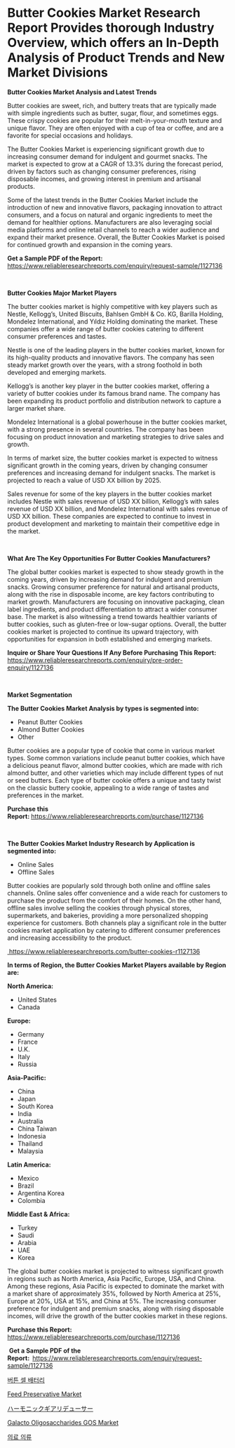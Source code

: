 <p><h1>Butter Cookies Market Research Report Provides thorough Industry Overview, which offers an In-Depth Analysis of Product Trends and New Market Divisions</h1></p><p><strong>Butter Cookies Market Analysis and Latest Trends</strong></p>
<p><p>Butter cookies are sweet, rich, and buttery treats that are typically made with simple ingredients such as butter, sugar, flour, and sometimes eggs. These crispy cookies are popular for their melt-in-your-mouth texture and unique flavor. They are often enjoyed with a cup of tea or coffee, and are a favorite for special occasions and holidays.</p><p>The Butter Cookies Market is experiencing significant growth due to increasing consumer demand for indulgent and gourmet snacks. The market is expected to grow at a CAGR of 13.3% during the forecast period, driven by factors such as changing consumer preferences, rising disposable incomes, and growing interest in premium and artisanal products.</p><p>Some of the latest trends in the Butter Cookies Market include the introduction of new and innovative flavors, packaging innovation to attract consumers, and a focus on natural and organic ingredients to meet the demand for healthier options. Manufacturers are also leveraging social media platforms and online retail channels to reach a wider audience and expand their market presence. Overall, the Butter Cookies Market is poised for continued growth and expansion in the coming years.</p></p>
<p><strong>Get a Sample PDF of the Report:&nbsp;</strong> <a href="https://www.reliableresearchreports.com/enquiry/request-sample/1127136">https://www.reliableresearchreports.com/enquiry/request-sample/1127136</a></p>
<p>&nbsp;</p>
<p><strong>Butter Cookies Major Market Players</strong></p>
<p><p>The butter cookies market is highly competitive with key players such as Nestle, Kellogg’s, United Biscuits, Bahlsen GmbH & Co. KG, Barilla Holding, Mondelez International, and Yıldız Holding dominating the market. These companies offer a wide range of butter cookies catering to different consumer preferences and tastes.</p><p>Nestle is one of the leading players in the butter cookies market, known for its high-quality products and innovative flavors. The company has seen steady market growth over the years, with a strong foothold in both developed and emerging markets.</p><p>Kellogg’s is another key player in the butter cookies market, offering a variety of butter cookies under its famous brand name. The company has been expanding its product portfolio and distribution network to capture a larger market share.</p><p>Mondelez International is a global powerhouse in the butter cookies market, with a strong presence in several countries. The company has been focusing on product innovation and marketing strategies to drive sales and growth.</p><p>In terms of market size, the butter cookies market is expected to witness significant growth in the coming years, driven by changing consumer preferences and increasing demand for indulgent snacks. The market is projected to reach a value of USD XX billion by 2025.</p><p>Sales revenue for some of the key players in the butter cookies market includes Nestle with sales revenue of USD XX billion, Kellogg’s with sales revenue of USD XX billion, and Mondelez International with sales revenue of USD XX billion. These companies are expected to continue to invest in product development and marketing to maintain their competitive edge in the market.</p></p>
<p>&nbsp;</p>
<p><strong>What Are The Key Opportunities For Butter Cookies Manufacturers?</strong></p>
<p><p>The global butter cookies market is expected to show steady growth in the coming years, driven by increasing demand for indulgent and premium snacks. Growing consumer preference for natural and artisanal products, along with the rise in disposable income, are key factors contributing to market growth. Manufacturers are focusing on innovative packaging, clean label ingredients, and product differentiation to attract a wider consumer base. The market is also witnessing a trend towards healthier variants of butter cookies, such as gluten-free or low-sugar options. Overall, the butter cookies market is projected to continue its upward trajectory, with opportunities for expansion in both established and emerging markets.</p></p>
<p><strong>Inquire or Share Your Questions If Any Before Purchasing This Report:</strong> <a href="https://www.reliableresearchreports.com/enquiry/pre-order-enquiry/1127136">https://www.reliableresearchreports.com/enquiry/pre-order-enquiry/1127136</a></p>
<p>&nbsp;</p>
<p><strong>Market Segmentation</strong></p>
<p><strong>The Butter Cookies Market Analysis by types is segmented into:</strong></p>
<p><ul><li>Peanut Butter Cookies</li><li>Almond Butter Cookies</li><li>Other</li></ul></p>
<p><p>Butter cookies are a popular type of cookie that come in various market types. Some common variations include peanut butter cookies, which have a delicious peanut flavor, almond butter cookies, which are made with rich almond butter, and other varieties which may include different types of nut or seed butters. Each type of butter cookie offers a unique and tasty twist on the classic buttery cookie, appealing to a wide range of tastes and preferences in the market.</p></p>
<p><strong>Purchase this Report:&nbsp;</strong><a href="https://www.reliableresearchreports.com/purchase/1127136">https://www.reliableresearchreports.com/purchase/1127136</a></p>
<p>&nbsp;</p>
<p><strong>The Butter Cookies Market Industry Research by Application is segmented into:</strong></p>
<p><ul><li>Online Sales</li><li>Offline Sales</li></ul></p>
<p><p>Butter cookies are popularly sold through both online and offline sales channels. Online sales offer convenience and a wide reach for customers to purchase the product from the comfort of their homes. On the other hand, offline sales involve selling the cookies through physical stores, supermarkets, and bakeries, providing a more personalized shopping experience for customers. Both channels play a significant role in the butter cookies market application by catering to different consumer preferences and increasing accessibility to the product.</p></p>
<p><a href="https://www.reliableresearchreports.com/butter-cookies-r1127136">&nbsp;https://www.reliableresearchreports.com/butter-cookies-r1127136</a></p>
<p><strong>In terms of Region, the Butter Cookies Market Players available by Region are:</strong></p>
<p>
    <p> <strong> North America: </strong>
        <ul>
            <li>United States</li>
            <li>Canada</li>
        </ul>
        </p> 
    <p> <strong> Europe: </strong>
        <ul>
            <li>Germany</li>
            <li>France</li>
            <li>U.K.</li>
            <li>Italy</li>
            <li>Russia</li>
        </ul>
        </p> 
    <p> <strong> Asia-Pacific: </strong>
        <ul>
            <li>China</li>
            <li>Japan</li>
            <li>South Korea</li>
            <li>India</li>
            <li>Australia</li>
            <li>China Taiwan</li>
            <li>Indonesia</li>
            <li>Thailand</li>
            <li>Malaysia</li>
        </ul>
        </p> 
    <p> <strong> Latin America: </strong>
        <ul>
            <li>Mexico</li>
            <li>Brazil</li>
            <li>Argentina Korea</li>
            <li>Colombia</li>
        </ul>
        </p> 
    <p> <strong> Middle East & Africa: </strong>
        <ul>
            <li>Turkey</li>
            <li>Saudi</li>
            <li>Arabia</li>
            <li>UAE</li>
            <li>Korea</li>
        </ul>
    </p>
    </p>
<p><p>The global butter cookies market is projected to witness significant growth in regions such as North America, Asia Pacific, Europe, USA, and China. Among these regions, Asia Pacific is expected to dominate the market with a market share of approximately 35%, followed by North America at 25%, Europe at 20%, USA at 15%, and China at 5%. The increasing consumer preference for indulgent and premium snacks, along with rising disposable incomes, will drive the growth of the butter cookies market in these regions.</p></p>
<p><strong>Purchase this Report: </strong><a href="https://www.reliableresearchreports.com/purchase/1127136">https://www.reliableresearchreports.com/purchase/1127136</a></p>
<p>&nbsp;<strong>Get a Sample PDF of the Report:&nbsp;&nbsp;</strong><a href="https://www.reliableresearchreports.com/enquiry/request-sample/1127136">https://www.reliableresearchreports.com/enquiry/request-sample/1127136</a></p>
<p><strong></strong></p>
<p><p><a href="https://github.com/akzkkws047661437/Market-Research-Report-List-1/blob/main/214936317471.md">버튼 셀 배터리</a></p><p><a href="https://www.linkedin.com/pulse/feed-preservative-market-size-share-amp-trends-analysis-report-llzsf?trackingId=nbqVr38Zunz%2BjfZjlbseZA%3D%3D">Feed Preservative Market</a></p><p><a href="https://medium.com/@magalirtiz2005/%E3%83%8F%E3%83%BC%E3%83%A2%E3%83%8B%E3%83%83%E3%82%AF%E3%82%AE%E3%82%A2%E6%B8%9B%E9%80%9F%E6%A9%9F%E3%81%AE%E5%B8%82%E5%A0%B4%E5%B1%95%E6%9C%9B-%E7%94%A3%E6%A5%AD%E6%A6%82%E8%A6%81%E3%81%A8%E4%BA%88%E6%B8%AC-2024%E5%B9%B4%E3%81%8B%E3%82%892031%E5%B9%B4-c4cf9525a21c">ハーモニックギアリデューサー</a></p><p><a href="https://github.com/dx0328/Market-Research-Report-List-2/blob/main/galacto-oligosaccharides-gos-market.md">Galacto Oligosaccharides GOS Market</a></p><p><a href="https://github.com/vsckjg50460/Market-Research-Report-List-1/blob/main/539538717472.md">의료 의류</a></p></p>